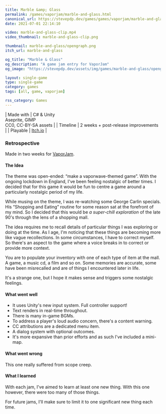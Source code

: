 ```yaml
---
title: Marble &amp; Glass
permalink: /games/vaporjam/marble-and-glass.html
canonical_url: https://stevepdp.dev/games/games/vaporjam/marble-and-glass.html
date: 2021-07-01 22:14:10

video: marble-and-glass-clip.mp4
video_thumbnail: marble-and-glass-clip.png

thumbnail: marble-and-glass/opengraph.png
itch_url: marble-and-glass

og_title: "Marble & Glass"
og_description: "A game jam entry for VaporJam"
og_image: "https://stevepdp.dev/assets/img/games/marble-and-glass/opengraph.png"

layout: single-game
type: single-game
category: games
tags: [all, game, vaporjam]

rss_category: Games
---
```


| Made with	| C# &amp; Unity<br>Aseprite, GIMP<br>CC0, CC-BY-SA assets |
| Timeline | 2 weeks + post-release improvements |
| Playable | <a href="https://stevepdp.itch.io/marble-and-glass" rel="me noopener noreferrer" target="_blank" title="Play the game on Itch.io">Itch.io</a> |


### Retrospective
Made in two weeks for <a href="https://itch.io/jam/vaporjam" rel="noopener noreferrer" target="_blank">VaporJam</a>.


#### The Idea
The theme was open-ended: &ldquo;make a vaporwave-themed game&rdquo;. With the ongoing lockdown in England, I&apos;ve been feeling nostalgic of better times. I decided that for this game it would be fun to centre a game around a particularly nostalgic period of my life.

While musing on the theme, I was re-watching some George Carlin specials. His &ldquo;Shopping and Eating&rdquo; routine for some reason sat at the forefront of my mind. So I decided that this would be <em>a super-chill exploration</em> of the late 90&apos;s through the lens of a shopping mall.

The idea requires me to recall details of particular things I was exploring or doing at the time. As I age, I&apos;m noticing that these things are becoming more like vague recollections. In some circumstances, I have to correct myself. So there&apos;s an aspect to the game where a voice breaks in to correct or provide more context.

You are to populate your inventory with one of each type of item at the mall. A game, a music cd, a film and so on. Some memories are accurate, some have been misrecalled and are of things I encountered later in life.

It&apos;s a strange one, but I hope it makes sense and triggers some nostalgic feelings.


#### What went well
* It uses Unity&apos;s new input system. Full controller support!
* Text renders in real-time throughout.
* There is many in-game BGMs.
* To address a player&apos;s loud audio concern, there&apos;s a content warning.
* CC attributions are a dedicated menu item.
* A dialog system with optional outcomes.
* It&apos;s more expansive than prior efforts and as such I&apos;ve included a mini-map.


#### What went wrong
This one really suffered from scope creep. 


#### What I learned
With each jam, I&apos;ve aimed to learn at least one new thing. With this one however, there were too many of those things.

For future jams, I&apos;ll make sure to limit it to one significant new thing each time.
